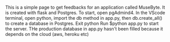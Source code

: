 This is a simple page to get feedbacks for an application called MuseByte. It is created with flask and Postgres.
To start, open pgAdmind4. 
In the VScode terminal, open python, import the db method in app.py, then db.create_all() to create a database in Postgres. Exit python
Run $python app.py to start the server. THe production database in app.py hasn't been filled because it depends on the cloud (aws, heroku etc)
